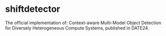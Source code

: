 # shiftdetector

The official implementation of: Context-aware Multi-Model Object Detection for Diversely Heterogeneous Compute Systems, published in DATE24.
